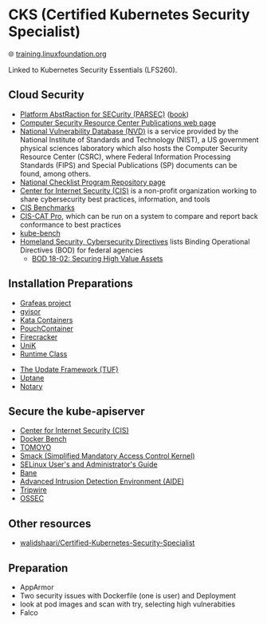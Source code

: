 # CKS (Certified Kubernetes Security Specialist)

🌐 [training.linuxfoundation.org](https://training.linuxfoundation.org/certification/certified-kubernetes-security-specialist/)

Linked to Kubernetes Security Essentials (LFS260).

## Cloud Security

- [Platform AbstRaction for SECurity (PARSEC)](https://github.com/parallaxsecond/parsec) ([book](https://parallaxsecond.github.io/parsec-book/overview.html))
- [Computer Security Resource Center Publications web page](https://csrc.nist.gov/publications)
- [National Vulnerability Database (NVD)](https://nvd.nist.gov/) is a service provided by the National Institute of Standards and Technology (NIST), a US government physical sciences laboratory which also hosts the Computer Security Resource Center (CSRC),
where Federal Information Processing Standards (FIPS) and Special Publications (SP) documents can be found, among others.
- [National Checklist Program Repository page](https://nvd.nist.gov/ncp/repository)
- [Center for Internet Security (CIS)](https://www.cisecurity.org/) is a non-profit organization working to share cybersecurity best practices, information, and tools
- [CIS Benchmarks](https://www.cisecurity.org/cis-benchmarks)
- [CIS-CAT Pro](https://www.cisecurity.org/cybersecurity-tools/cis-cat-pro/), which can be run on a system to compare and report back conformance to best practices
- [kube-bench](https://github.com/aquasecurity/kube-bench)
- [Homeland Security, Cybersecurity Directives](https://cyber.dhs.gov/directives/) lists Binding Operational Directives (BOD) for federal agencies
  - [BOD 18-02: Securing High Value Assets](https://cyber.dhs.gov/bod/18-02/)

## Installation Preparations

- [Grafeas project](https://grafeas.io/)
- [gvisor](https://github.com/google/gvisor)
- [Kata Containers](https://katacontainers.io/)
- [PouchContainer](http://pouchcontainer.io/#/)
- [Firecracker](https://github.com/firecracker-microvm/firecracker-containerd)
- [UniK](https://github.com/solo-io/unik)
- [Runtime Class](https://kubernetes.io/docs/concepts/containers/runtime-class/)
<!-- The RuntimeClass is a feature which needs to be enabled on both the kube-apiserver and the kubelets on every node which may use that runtime.
While you can create the object in the API server, and declare the engine to start when a pod requests it, without the backend being configured, the pod will never reach the ready state.

At the moment, containerd is probably the easiest self-hosted way to use this feature. GKE has an easy-to-use feature, which is in beta release. Hopefully, clusters running docker or cri-o will work with various runtime classes soon, but they do not yet.

The RuntimeClass would first be added to the cluster, and given a particular name.

apiVersion: node.k8s.io/v1
kind: RuntimeClass
metadata:
name: gvisor
handler: runsc

Then add an entry in the pod spec to match:

....
spec:
runtimeClassName: gvisor #<<--This must match the name of the runtime above
containers:
.... -->
- [The Update Framework (TUF)](https://theupdateframework.io/)
- [Uptane](https://uptane.github.io/)
- [Notary](https://github.com/theupdateframework/notary)

<!-- Constraint Template
A constraint template is used to create a Custom Resource Definition (CRD) which extends the OPA policy library. This CRD defines the object which will then be called via the constraint.

apiVersion: templates.gatekeeper.sh/v1
kind: ConstraintTemplate
metadata:
  name: k8srequiredlabels
spec:
  crd:
    spec:
      names:
        kind: K8sRequiredLabels
      validation:
        openAPIV3Schema:
          properties:
            labels:
              type: array
              items: string

The first part of the YAML sets the name for the rule CRD as well as the schema for validating the parameter to be retrieved from the kube-apiserver.

targets:
  - target: admission.k8s.gatekeeper.sh
    rego: |
      package k8srequiredlabels 

      violation[{"msg": msg, "details": {"missing_labels": missing}}] {
        provided := {label | input.review.object.metadata.labels[label]}
        required := {label | label := input.parameters.labels[_]}
    missing := required - provided
        count(missing) > 0
        msg := sprintf("You must provide labels: %v", [missing])
      }

The second half of the constraint template declares the target which will be responsible for passing along the API information. Note that the package name must match the CRD spec name.
The violation stanza describes the message to be returned, the inbound spec to be evaluated, what is required in that code and what to do if the requirement is not met, and finally another message is provided to indicate what is missing.

Constraint
With the template creating the CRD, we can now use it; you can see the kind: is set to the name of the CRD. The parameters: declares the expected value. In this example, the parameter to be examined is labels, which will return a violation if it is not set to gk-ns.

apiVersion: constraints.gatekeeper.sh/v1
kind: K8sRequiredLabels
metadata:
  name: ns-require-label
spec:
  match:
    kinds:
 - apiGroups: [""]
        kinds: ["Namespace"]
  parameters:
    labels: ["gk-ns"] -->

## Secure the kube-apiserver
<!-- 
/etc/kubernetes/manifests/kube-apiserver.yaml

Audit Policy
apiVersion: audit.k8s.io/v1
kind: Policy
rules:
- level: Metadata
  resources:
  - group: ""
    resources: ["pods/log", "pods/status"]
- level: Metadata
  omitStages:
  - "RequestReceived" 

While there could be a single rule affecting all events, there also could be many rules in a policy file. In the example above, metadata of events concerning log and status information of pods would be sent to the backend.

The second rule would match all other events and send all information, but would not send RequestReceived to the backend. As a result, watch events would not appear in the log. -->

- [Center for Internet Security (CIS)](https://www.cisecurity.org/)
- [Docker Bench](https://github.com/docker/docker-bench-security)
- [TOMOYO](https://tomoyo.osdn.jp/download.html.en)
- [Smack (Simplified Mandatory Access Control Kernel)](https://github.com/smack-team)
- [SELinux User's and Administrator's Guide](https://access.redhat.com/documentation/en-us/red_hat_enterprise_linux/7/html/selinux_users_and_administrators_guide/index)
- [Bane](https://github.com/genuinetools/bane)
- [Advanced Intrusion Detection Environment (AIDE)](https://aide.github.io/)
- [Tripwire](https://github.com/Tripwire/tripwire-open-source)
- [OSSEC](https://www.ossec.net/)

## Other resources

- [walidshaari/Certified-Kubernetes-Security-Specialist](https://github.com/walidshaari/Certified-Kubernetes-Security-Specialist)

## Preparation

- AppArmor
- Two security issues with Dockerfile (one is user) and Deployment
- look at pod images and scan with try, selecting high vulnerabities
- Falco
